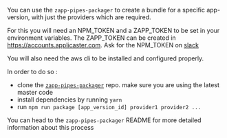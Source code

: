You can use the `zapp-pipes-packager` to create a bundle for a specific app-version, with just the providers which are required. 

For this you will need an NPM_TOKEN and a ZAPP_TOKEN to be set in your environment variables. The ZAPP_TOKEN can be created in https://accounts.applicaster.com. Ask for the NPM_TOKEN on [slack](https://applicaster.slack.com/archives/C4W2MEQMB)

You will also need the aws cli to be installed and configured properly.

In order to do so : 
* clone the [`zapp-pipes-packager`](https://github.com/applicaster/zapp-pipes-packager) repo. make sure you are using the latest master code
* install dependencies by running `yarn`
* run `npm run package [app_version_id] provider1 provider2 ...`

You can head to the `zapp-pipes-packager` README for more detailed information about this process